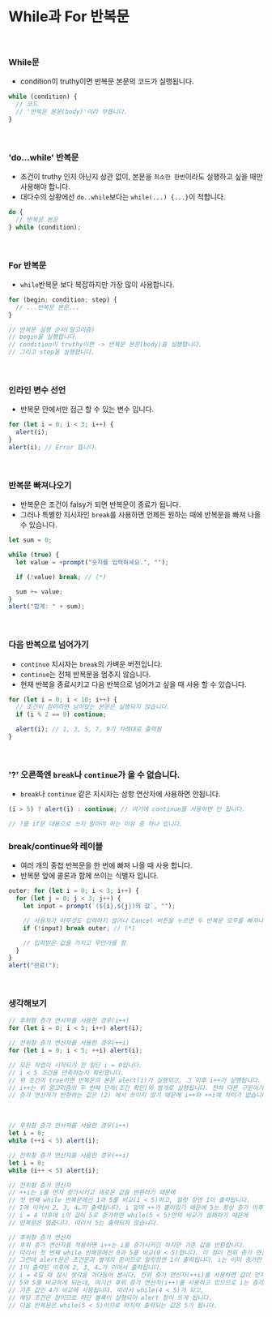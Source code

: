 # While과 For 반복문

<br>

### While문

- condition이 truthy이면 반복문 본문의 코드가 실행됩니다.

```js
while (condition) {
  // 코드
  // '반복문 본문(body)'이라 부릅니다.
}
```

<br>

### 'do...while' 반복문

- 조건이 truthy 인지 아닌지 상관 없이, 본문을 `최소한 한번`이라도 실행하고 싶을 때만 사용해야 합니다.
- 대다수의 상황에선 `do..while`보다는 `while(...) {...}`이 적합니다.

```js
do {
  // 반복문 본문
} while (condition);
```

<br>

### For 반복문

- `while`반복문 보다 복잡하지만 가장 많이 사용합니다.

```js
for (begin; condition; step) {
  // ...반복문 본문...
}

// 반복문 실행 순서(알고리즘)
// begin을 실행합니다.
// condition이 truthy이면 -> 반복문 본문(body)를 실행합니다.
// 그리고 step을 실행합니다.
```

<br>

### 인라인 변수 선언

- 반복문 안에서만 접근 할 수 있는 변수 입니다.

```js
for (let i = 0; i < 3; i++) {
  alert(i);
}
alert(i); // Error 뜹니다.
```

<br>

### 반복문 빠져나오기

- 반복문은 조건이 falsy가 되면 반복문이 종료가 됩니다.
- 그러나 특별한 지시자인 `break`를 사용하면 언제든 원하는 때에 반복문을 빠져 나올 수 있습니다.

```js
let sum = 0;

while (true) {
  let value = +prompt("숫자를 입력하세요.", "");

  if (!value) break; // (*)

  sum += value;
}
alert("합계: " + sum);
```

<br>

### 다음 반복으로 넘어가기

- `continue` 지시자는 `break`의 가벼운 버전입니다.
- `continue`는 전체 반복문을 멈추지 않습니다.
- 현재 반복을 종료시키고 다음 반복으로 넘어가고 싶을 때 사용 할 수 있습니다.

```js
for (let i = 0; i < 10; i++) {
  // 조건이 참이라면 남아있는 본문은 실행되지 않습니다.
  if (i % 2 == 0) continue;

  alert(i); // 1, 3, 5, 7, 9가 차례대로 출력됨
}
```

<br>

### '?' 오른쪽엔 `break`나 `continue`가 올 수 없습니다.

- `break`나 `continue` 같은 지시자는 삼항 연산자에 사용하면 안됩니다.

```js
(i > 5) ? alert(i) : continue; // 여기에 continue를 사용하면 안 됩니다.

// ?를 if문 대용으로 쓰지 말아야 하는 이유 중 하나 입니다.
```

### break/continue와 레이블

- 여러 개의 중첩 반복문을 한 번에 빠져 나올 때 사용 합니다.
- 반복문 앞에 콜론과 함께 쓰이는 식별자 입니다.

```js
outer: for (let i = 0; i < 3; i++) {
  for (let j = 0; j < 3; j++) {
    let input = prompt(`(${i},${j})의 값`, "");

    // 사용자가 아무것도 입력하지 않거나 Cancel 버튼을 누르면 두 반복문 모두를 빠져나옵니다.
    if (!input) break outer; // (*)

    // 입력받은 값을 가지고 무언가를 함
  }
}
alert("완료!");
```

<br>

### 생각해보기

```js
// 후위형 증가 연사자를 사용한 경우(i++)
for (let i = 0; i < 5; i++) alert(i);

// 전위형 증가 연산자를 사용한 경우(++i)
for (let i = 0; i < 5; ++i) alert(i);

// 모든 작업이 시작되기 전 일단 i = 0입니다.
// i < 5 조건을 만족하는지 확인합니다.
// 위 조건이 true이면 반복문의 본문 alert(i)가 실행되고, 그 이후 i++가 실행됩니다.
// i++는 위 알고리즘의 두 번째 단계(조건 확인)와 별개로 실행됩니다. 전혀 다른 구문이기 때문이죠.
// 증가 연산자가 반환하는 값은 (2) 에서 쓰이지 않기 때문에 i++와 ++i에 차이가 없습니다.
```

<br>

```js
// 후위형 증가 연사자를 사용한 경우(i++)
let i = 0;
while (++i < 5) alert(i);

// 전위형 증가 연산자를 사용한 경우(++i)
let i = 0;
while (i++ < 5) alert(i);

// 전위형 증가 연산자
// ++i는 i를 먼저 증가시키고 새로운 값을 반환하기 때문에
// 첫 번째 while 반복문에선 1과 5를 비교(1 < 5)하고, 얼럿 창엔 1이 출력됩니다.
// 1에 이어서 2, 3, 4…이 출력됩니다. i 앞에 ++가 붙어있기 때문에 5는 항상 증가 이후의 값과 비교됩니다.
// i = 4 이후에 i의 값이 5로 증가하면 while(5 < 5)안의 비교가 실패하기 때문에
// 반복문은 멈춥니다. 따라서 5는 출력되지 않습니다.

// 후위형 증가 연산자
// 후위 증가 연산자를 적용하면 i++는 i를 증가시키긴 하지만 기존 값을 반환합니다.
// 따라서 첫 번째 while 반복문에선 0과 5를 비교(0 < 5)합니다. 이 점이 전위 증가 연산자와의 차이입니다.
// 그런데 alert문은 조건문과 별개의 문이므로 얼럿창엔 1이 출력됩니다. i는 이미 증가한 이후이기 때문이죠.
// 1이 출력된 이후에 2, 3, 4…가 이어서 출력됩니다.
// i = 4일 때 잠시 생각을 가다듬어 봅시다. 전위 증가 연산자(++i)를 사용하면 값이 먼저 증가하기 때문에
// 5와 5를 비교하게 되는데, 여기선 후위 증가 연산자(i++)를 사용하고 있으므로 i는 증가하지만
// 기존 값인 4가 비교에 사용됩니다. 따라서 while(4 < 5)가 되고,
// 해당 조건은 참이므로 하단 블록이 실행되어 alert 창이 뜨게 됩니다.
// 다음 반복문은 while(5 < 5)이므로 마지막 출력되는 값은 5가 됩니다.
```
